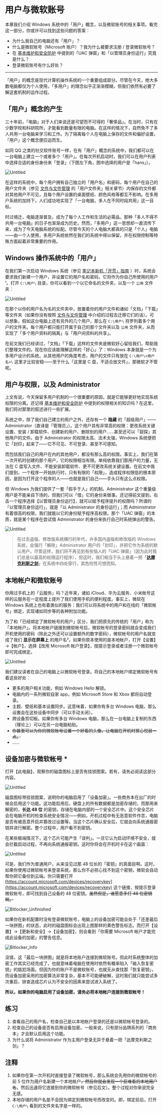 # 用户与微软账号

本章我们介绍 Windows 系统中的「用户」概念，以及微软账号的相关事项。看完这一部分，你或许可以找到这些问题的答案：

- 为什么我自己的电脑还有「用户」？
- 什么是微软账号（Microsoft 账户）？我为什么被要求注册 / 登录微软账号？
- 在 [基本维护和安全防护](basic-maintenance.md) 中提到的「UAC 弹窗」和「以管理员身份运行」究竟是什么？
- 登录微软账号有什么好处？

---

「用户」的概念是现代计算机操作系统的一个重要组成部分。尽管在今天，绝大多数电脑都仅为个人使用，「多用户」的理念似乎正渐渐模糊，但我们依然有必要了解这套机制的运作过程。

## 「用户」概念的产生

三十年前，「电脑」对于人们来说还是可望而不可得的「奢侈品」。在当时，只有在少数学校和科研院所，才能看到数量有限的电脑。在这样的情况下，自然免不了多人共用一台电脑来学习和工作。为了隔离每个人在电脑上保存的文件和偏好设置，「用户」这个概念便应运而生。

如同 QQ 之类的社交软件账号一样，在有「用户」概念的系统中，我们都可以在一台电脑上建立一个或者多个「用户」。在每次开机启动时，我们可以在用户列表中选择合适的身份身份来「登录」（下图左下角，图中选择的用户是「hans」）。

![Untitled](user-and-ms-account/Untitled.png)

在这样的系统中，每个用户拥有自己独立的「用户名」和密码，每个用户在自己的用户文件夹（参见 [文件与文件管理](file-and-file-management.md) 的「用户文件夹」相关章节）内保存的文件都对其他用户不可见，且每个用户设置的桌面壁纸、颜色风格等都互不影响。在多用户系统的加持下，人们成功地实现了「一台电脑，多人在不同时段共用」这一目标。

时过境迁，电脑逐渐普及，成为了每个人工作和生活的必需品，那种「多人不得不共用一台电脑」的日子也渐渐成为历史。然而，「多用户」这一思想却一直流传下来，成为了今天电脑系统的标配。尽管今天的个人电脑大都真的只是「个人」电脑——由一个人使用，多用户系统依然在我们的系统中得以保留，并在权限控制等特殊方面起着非常重要的作用。

## Windows 操作系统中的「用户」

在我们第一次启动 Windows 系统（参见 [笔记本新机「开荒」指南](new-laptop-setup.md) ）时，系统会要求我们新建一个用户，并设置它的用户名和密码，它将作为你自己所使用的用户¹。打开 `C:\用户\` 目录，你可以看到一个以它命名的文件夹，以及一个 `公用` 文件夹：

![Untitled](user-and-ms-account/Untitled%201.png)

在那个以你的用户名为名的文件夹中，放置着你的用户文件和诸如「文档」「下载」等文件夹（如果你没有按照 [文件与文件管理](file-and-file-management.md) 中介绍的过程去迁移它们的话）。可以想象，假如这台电脑上还有另外的几个用户，那么在 `C:\用户\` 将罗列着多个用户的文件夹。每个用户都只能打开属于自己的那个文件夹以及 `公用` 文件夹，从而实现了「多个用户资料的隔离」与「用户间资料的共享」。

在前文我们已经讲过，「文档」「下载」这样的文件夹是微软好心留给我们，帮助我们整理文件的。现在你应该能理解这样的「好心」了：Windows 本身就是一个为多用户设计的系统，从其他用户的角度考虑，用户的文件只有放在 `C:\用户\<用户名>\` 这里才比较安稳——至于什么「这里是 C 盘，不适合放文件」，那微软才不管呢。

## 用户与权限，以及 Administrator

上文有说，今天保留多用户机制的一个很重要的原因，就是它能够更好地实现系统权限的分离。还记得 [基本维护和安全防护](basic-maintenance.md) 中提到的权限相关的知识吗？在这里，我们将对那里的叙述进行一些扩展。

系统之中，除了我们自己建立的用户之外，还存有一个 **隐藏** 的「超级用户」——Administrator（直译是「管理员」）。这个用户具有非常高的权限：更改系统关键设置、安装 / 卸载软件、创建新的用户、删除别的用户……甚至还可以「窥探」其他用户的文件。由于 Administrator 的权限太高、法术太强，Windows 系统便把它「封印」起来了——它不可见、不可登录、甚至不可感知。

而包括我们自己的用户在内的其他用户，都没有那么高的权限。事实上，我们在第一次开机时创建的那个用户，它的权限相当有限。单纯依靠我们那用户的力量，无法在 C 盘写入文件、不能安装卸载软件、更不可更改系统关键设置。在前文中我们提到，一个程序一开始执行时，只有有限的「权限」，造成程序权限低的根本原因，是因为打开这个程序的人——也就是我们自己——手头只有这么点权限。

但 Windows 为我们提供了一套「假手于人」的机制。Administrator 这个重量级用户是不能亲自下场的，但我们可以「借」它的身份来做事。还记得前文提到，右击一个程序选择【以管理员身份运行】，就可以赋予程序提升的权限吗？所谓的「以管理员身份运行」，就是「以 Administrator 的身份运行」；而 Administrator 有着很高的权限，我们就能以它的身份赋予程序高权限。那个「UAC 弹窗」的本质，就是某个程序在尝试借 Administrator 的身份来执行自己时系统弹出的警告。

![Untitled](user-and-ms-account/Untitled%202.png)

> 在过去盗版、修改版系统横行的年代，许多国内盗版和修改版的 Windows 系统，会强行「解除」Administrator 用户的「封印」，并把它作为系统的默认用户。尽管这样，我们将不再见到有些恼人的「UAC 弹窗」（因为此时我们总是以最高的权限运行程序），但这时，我们相当于头上悬着一把「****[达摩克利斯之剑](https://baike.baidu.com/item/%E8%BE%BE%E6%91%A9%E5%85%8B%E5%88%A9%E6%96%AF%E4%B9%8B%E5%89%91/231450)****」在系统中四处穿行，其危险性可想而知。
> 

## 本地帐户和微软账号

你用过手机上的「云服务」吗？近年来，诸如 iCloud、华为云服务、小米帐号这样的云服务在一定程度上提升了我们使用手机的便利程度。事实上，微软在 Windows 系统上也有着类似的服务：我们可以将系统中的用户和在线的「微软帐号」绑定，实现诸如同步等的各种附加功能。

为了和「已经绑定了微软帐号的用户」区分，我们把原先的传统的「用户」称为「本地帐户」。将本地帐户链接到微软帐号后，微软帐号的登录密码就会变成我们开机使用的密码（除此之外还可以设置额外的数字密码），微软帐号的用户名就变成了我们 **显示在屏幕上** 的用户名²。如果你原本使用的是本地帐户，打开【设置】→【帐户】，选择【改用 Microsoft 帐户登录】，按提示登录或者注册一个微软帐号即可完成绑定。

![Untitled](user-and-ms-account/Untitled%203.png)

我们建议读者在自己的电脑上以微软帐号登录。将自己的本地帐户绑定微软帐号有着这些好处：

- 更多的用户相关功能，例如 Windows Hello 解锁。
- 电脑内的一系列微软自家 app，例如 Microsoft Store 和 Xbox 都将自动登录。
- 主题、壁纸和基本设置同步。这意味着，如果你有多台 Windows 电脑，那么设置会在这些设备中同步（可以手动关闭）。
- 跨设备剪切板。如果你有多台 Windows 电脑，那么在一台电脑上复制的东西（理论上）可以在另一台电脑粘贴。
- ~~你甚至可以为你的微软账号设置一个好看的头像，让电脑在开机时赏心悦目一点。~~
- ……

## 设备加密与微软帐号 *

打开【此电脑】，观察你的磁盘图标上是否有挂锁图案。若有，请务必阅读这部分内容。

![Untitled](user-and-ms-account/Untitled%204.png)

磁盘图标带挂锁图案，说明你的电脑启用了「设备加密」。一些商务本在出厂的时候会启用这个功能。这功能启用后，硬盘上的所有数据都是加密存储的，而那用来解密的，**长达 48 位** 的密钥，存储在电脑内部的一个安全芯片中。这个安全芯片会在电脑开机时检查系统安全情况——例如，开机过程中有无恶意软件作祟，电脑是否有被恶意开启并篡改过设置等。当这个芯片确认安全后，它就会向系统通报密钥并进行解密。整个过程中，用户看不到密钥。

在某些极端情况下，这个芯片可能产生「误判」。一旦它认为启动环境不安全，就会拦截启动过程，不再向系统通报密钥。这时你将会在开机时卡在这个画面：

![Untitled](user-and-ms-account/Untitled%205.png)

可是，我们作为普通用户，从来没见过那 48 位长的「密钥」的真面目啊。这时，如果你使用过微软帐号来登录系统，那么你不必担心找不到这个密钥，微软会自动帮你把它备份到云端。你只需要打开 [https://account.microsoft.com/devices/recoverykey](https://account.microsoft.com/devices/recoverykey) 这个链接，按提示登录微软帐号，即可找到自己设备的 48 位密钥。~~虽然但是，谁愿意手打 48 位密钥啊。~~

![Bitlocker_Unfinished](user-and-ms-account/Bitlocker_Unfinished.png)

如果你在新机配置时没有登录微软账号，电脑上的设备加密可能会处于「还差最后一块拼图」的状态，此时的磁盘图标会出现上图那样的黄色警告标志。而打开【设置】→【更新和安全】→【设备加密】，则会看到「你需要 Microsoft 帐户才能完成此设备的加密」的警告信息。

![Bitlocker_Info](user-and-ms-account/Bitlocker_Info.png)

没错，这「最后一块拼图」就是将本地账户连接到微软账号。但此时系统整体的加密工作其实已经完成了，也就意味着电脑在使用时依然有概率陷入「输入恢复密钥」的尴尬场面。但因为你的账户不是微软账号，也就无从查找那「恢复密钥」，而设备加密采用的加密算法非常复杂，基本不可能硬破解，这时我们就只能尝试多次重启、排查造成芯片认为不安全的因素来尝试进入系统了。

**所以，如果你的电脑启用了设备加密，请务必将本地帐户连接到微软帐号！**

## 练习

1. 查看自己的用户名，检查自己是以本地帐户登录的还是以微软帐号登录的。
2. 检查自己的设备是否有启用设备加密。一般来说，只有部分品牌系列的「商务本」才会默认启用这个功能。
3. 为什么说将 Administrator 作为主用户登录无异于悬着一把「达摩克利斯之剑」？

## 注释

1. 如果你在第一次开机时直接登录了微软帐号，那么系统会先用你的微软帐号的前 5 位作为用户名新建一个本地帐户~~，然后你就会发现一个巨难看的本地用户名~~，然后迅速将它连接到你的微软帐号（参见后文）。整个过程对你来说完全无感。
2. 本地存储的用户名是不会因为绑定到微软帐号而改变的。即，绑定前后，打开 `C:\用户\` 看到的文件夹名字是一样的。